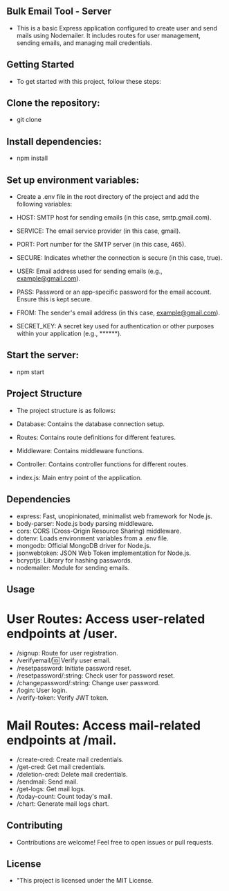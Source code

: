 ## Bulk Email Tool - Server
 - This is a basic Express application configured to create user and send mails using Nodemailer. It includes routes for user management, sending emails, and managing mail credentials.

## Getting Started
 - To get started with this project, follow these steps:

## Clone the repository:
 - git clone <repository-url>

## Install dependencies:
 - npm install

## Set up environment variables:
 - Create a .env file in the root directory of the project and add the following variables:

 - HOST: SMTP host for sending emails (in this case, smtp.gmail.com).
 - SERVICE: The email service provider (in this case, gmail).
 - PORT: Port number for the SMTP server (in this case, 465).
 - SECURE: Indicates whether the connection is secure (in this case, true).
 - USER: Email address used for sending emails (e.g., example@gmail.com).
 - PASS: Password or an app-specific password for the email account. Ensure this is kept secure.
 - FROM: The sender's email address (in this case, example@gmail.com).
 - SECRET_KEY: A secret key used for authentication or other purposes within your application (e.g., ******).

## Start the server:
 - npm start

## Project Structure
 - The project structure is as follows:

 - Database: Contains the database connection setup.
 - Routes: Contains route definitions for different features.
 - Middleware: Contains middleware functions.
 - Controller: Contains controller functions for different routes.
 - index.js: Main entry point of the application.

## Dependencies
 - express: Fast, unopinionated, minimalist web framework for Node.js.
 - body-parser: Node.js body parsing middleware.
 - cors: CORS (Cross-Origin Resource Sharing) middleware.
 - dotenv: Loads environment variables from a .env file.
 - mongodb: Official MongoDB driver for Node.js.
 - jsonwebtoken: JSON Web Token implementation for Node.js.
 - bcryptjs: Library for hashing passwords.
 - nodemailer: Module for sending emails.

## Usage
# User Routes: Access user-related endpoints at /user.
 - /signup: Route for user registration.
 - /verifyemail/:id: Verify user email.
 - /resetpassword: Initiate password reset.
 - /resetpassword/:string: Check user for password reset.
 - /changepassword/:string: Change user password.
 - /login: User login.
 - /verify-token: Verify JWT token.

# Mail Routes: Access mail-related endpoints at /mail.
 - /create-cred: Create mail credentials.
 - /get-cred: Get mail credentials.
 - /deletion-cred: Delete mail credentials.
 - /sendmail: Send mail.
 - /get-logs: Get mail logs.
 - /today-count: Count today's mail.
 - /chart: Generate mail logs chart.

## Contributing
 - Contributions are welcome! Feel free to open issues or pull requests.

 ## License
 - "This project is licensed under the MIT License.